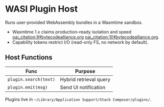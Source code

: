 # WASI Plugin Host

Runs user-provided WebAssembly bundles in a Wasmtime sandbox.

- Wasmtime 1.x claims production-ready isolation and speed [oai_citation:9‡bytecodealliance.org](https://bytecodealliance.org/articles/wasmtime-1-0-fast-safe-and-production-ready?utm_source=chatgpt.com) [oai_citation:10‡bytecodealliance.org](https://bytecodealliance.org/articles/wasmtime-and-cranelift-in-2023?utm_source=chatgpt.com).
- Capability tokens restrict I/O (read-only FS, no network by default).

## Host Functions

| Func                  | Purpose                |
| --------------------- | ---------------------- |
| `plugin.search(text)` | Hybrid retrieval query |
| `plugin.emit(msg)`    | Send UI notification   |

Plugins live in `~/Library/Application Support/Stack Composer/plugins/`.
